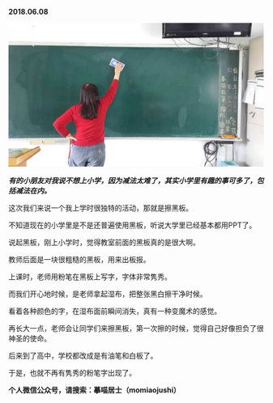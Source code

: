 
          
            
**2018.06.08**



![](img/51001-e22d33e35501654a.jpeg)




***有的小朋友对我说不想上小学，因为减法太难了，其实小学里有趣的事可多了，包括减法在内。***

这次我们来说一个我上学时很独特的活动，那就是擦黑板。

不知道现在的小学里是不是还普遍使用黑板，听说大学里已经基本都用PPT了。

说起黑板，刚上小学时，觉得教室前面的黑板真的是很大啊。

教师后面是一块很粗糙的黑板，用来出板报。

上课时，老师用粉笔在黑板上写字，字体非常隽秀。

而我们开心地时候，是老师拿起湿布，把整张黑白擦干净时候。

看着各种颜色的字，在湿布面前瞬间消失，真有一种变魔术的感觉。

再长大一点，老师会让同学们来擦黑板，第一次擦的时候，觉得自己好像担负了很神圣的使命。

后来到了高中，学校都改成是有油笔和白板了。

于是，也就不再有隽秀的粉笔字出现了。


**个人微信公众号，请搜索：摹喵居士（momiaojushi）**

          
        